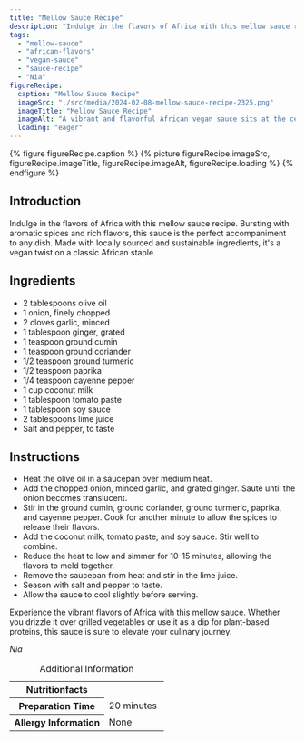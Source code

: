 ```yaml
---
title: "Mellow Sauce Recipe"
description: "Indulge in the flavors of Africa with this mellow sauce recipe. Bursting with aromatic spices and rich flavors, this sauce is the perfect accompaniment to any dish."
tags:
  - "mellow-sauce"
  - "african-flavors"
  - "vegan-sauce"
  - "sauce-recipe"
  - "Nia"
figureRecipe: 
  caption: "Mellow Sauce Recipe"
  imageSrc: "./src/media/2024-02-08-mellow-sauce-recipe-2325.png"
  imageTitle: "Mellow Sauce Recipe"
  imageAlt: "A vibrant and flavorful African vegan sauce sits at the center of a clean, minimalist dining table, inviting viewers to indulge in its plant-based goodness."
  loading: "eager"
---
```


{% figure figureRecipe.caption %}
{% picture figureRecipe.imageSrc, figureRecipe.imageTitle, figureRecipe.imageAlt, figureRecipe.loading %}
{% endfigure %}

## Introduction

Indulge in the flavors of Africa with this mellow sauce recipe. Bursting with aromatic spices and rich flavors, this sauce is the perfect accompaniment to any dish. Made with locally sourced and sustainable ingredients, it's a vegan twist on a classic African staple.

## Ingredients

- 2 tablespoons olive oil
- 1 onion, finely chopped
- 2 cloves garlic, minced
- 1 tablespoon ginger, grated
- 1 teaspoon ground cumin
- 1 teaspoon ground coriander
- 1/2 teaspoon ground turmeric
- 1/2 teaspoon paprika
- 1/4 teaspoon cayenne pepper
- 1 cup coconut milk
- 1 tablespoon tomato paste
- 1 tablespoon soy sauce
- 2 tablespoons lime juice
- Salt and pepper, to taste

## Instructions

- Heat the olive oil in a saucepan over medium heat.
- Add the chopped onion, minced garlic, and grated ginger. Sauté until the onion becomes translucent.
- Stir in the ground cumin, ground coriander, ground turmeric, paprika, and cayenne pepper. Cook for another minute to allow the spices to release their flavors.
- Add the coconut milk, tomato paste, and soy sauce. Stir well to combine.
- Reduce the heat to low and simmer for 10-15 minutes, allowing the flavors to meld together.
- Remove the saucepan from heat and stir in the lime juice.
- Season with salt and pepper to taste.
- Allow the sauce to cool slightly before serving.

Experience the vibrant flavors of Africa with this mellow sauce. Whether you drizzle it over grilled vegetables or use it as a dip for plant-based proteins, this sauce is sure to elevate your culinary journey.

*Nia*

<table><caption class='sr-only'>Additional Information</caption><tr><th>Nutritionfacts</th><td>&nbsp;</td></tr><tr><th>Preparation Time</th><td>20 minutes&nbsp;</td></tr><tr><th>Allergy Information</th><td>None&nbsp;</td></tr></table>

